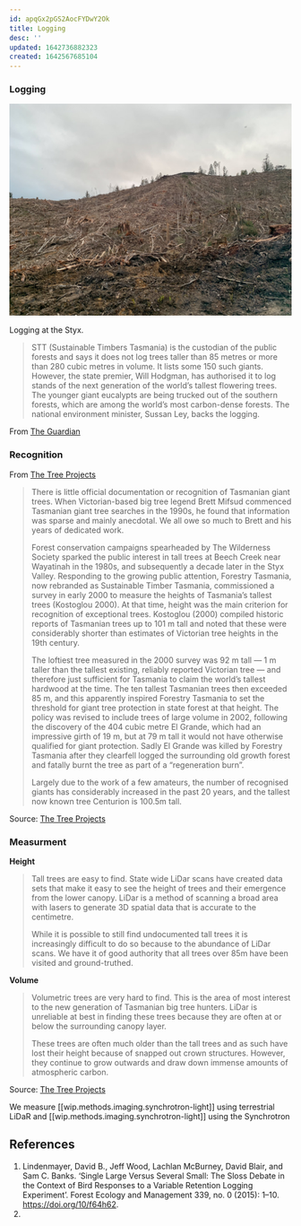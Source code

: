 ```yaml
---
id: apqGx2pGS2AocFYDwY2Ok
title: Logging
desc: ''
updated: 1642736882323
created: 1642567685104
---
```


### Logging

![](/assets/images/styx/styx-1-2.jpg)

Logging at the Styx. 

>STT (Sustainable Timbers Tasmania) is the custodian of the public forests and says it does not log trees taller than 85 metres or more than 280 cubic metres in volume. It lists some 150 such giants. However, the state premier, Will Hodgman, has authorised it to log stands of the next generation of the world’s tallest flowering trees. The younger giant eucalypts are being trucked out of the southern forests, which are among the world’s most carbon-dense forests. The national environment minister, Sussan Ley, backs the logging.

From [The Guardian](https://www.theguardian.com/environment/2019/dec/15/tasmanias-flowering-giants-we-will-never-see-such-trees-again)

### Recognition

From [The Tree Projects](https://www.thetreeprojects.com)

>There is little official documentation or recognition of Tasmanian giant trees. When Victorian-based big tree legend Brett Mifsud commenced Tasmanian giant tree searches in the 1990s, he found that information was sparse and mainly anecdotal. We all owe so much to Brett and his years of dedicated work.
>
>Forest conservation campaigns spearheaded by The Wilderness Society sparked the public interest in tall trees at Beech Creek near Wayatinah in the 1980s, and subsequently a decade later in the Styx Valley. Responding to the growing public attention, Forestry Tasmania, now rebranded as Sustainable Timber Tasmania, commissioned a survey in early 2000 to measure the heights of Tasmania’s tallest trees (Kostoglou 2000). At that time, height was the main criterion for recognition of exceptional trees. Kostoglou (2000) compiled historic reports of Tasmanian trees up to 101 m tall and noted that these were considerably shorter than estimates of Victorian tree heights in the 19th century. 
>
>The loftiest tree measured in the 2000 survey was 92 m tall — 1 m taller than the tallest existing, reliably reported Victorian tree — and therefore just sufficient for Tasmania to claim the world’s tallest hardwood at the time. The ten tallest Tasmanian trees then exceeded 85 m, and this apparently inspired Forestry Tasmania to set the threshold for giant tree protection in state forest at that height. The policy was revised to include trees of large volume in 2002, following the discovery of the 404 cubic metre El Grande, which had an impressive girth of 19 m, but at 79 m tall it would not have otherwise qualified for giant protection. Sadly El Grande was killed by Forestry Tasmania after they clearfell logged the surrounding old growth forest and fatally burnt the tree as part of a “regeneration burn”. 
>
>Largely due to the work of a few amateurs, the number of recognised giants has considerably increased in the past 20 years, and the tallest now known tree Centurion is 100.5m tall.

Source: [The Tree Projects](https://www.thetreeprojects.com)

### Measurment

**Height**

>Tall trees are easy to find. State wide LiDar scans have created data sets that make it easy to see the height of trees and their emergence from the lower canopy. LiDar is a method of scanning a broad area with lasers to generate 3D spatial data that is accurate to the centimetre. 
>
>While it is possible to still find undocumented tall trees it is increasingly difficult to do so because to the abundance of LiDar scans. We have it of good authority that all trees over 85m have been visited and ground-truthed.

**Volume**

>Volumetric trees are very hard to find. This is the area of most interest to the new generation of Tasmanian big tree hunters. LiDar is unreliable at best in finding these trees because they are often at or below the surrounding canopy layer.
>
>These trees are often much older than the tall trees and as such have lost their height because of snapped out crown structures. However, they continue to grow outwards and draw down immense amounts of atmospheric carbon.

Source: [The Tree Projects](https://www.thetreeprojects.com)

We measure [[wip.methods.imaging.synchrotron-light]] using terrestrial LiDaR and [[wip.methods.imaging.synchrotron-light]] using the Synchrotron

## References

1. Lindenmayer, David B., Jeff Wood, Lachlan McBurney, David Blair, and Sam C. Banks. ‘Single Large Versus Several Small: The Sloss Debate in the Context of Bird Responses to a Variable Retention Logging Experiment’. Forest Ecology and Management 339, no. 0 (2015): 1–10. https://doi.org/10/f64h62.
2. 
